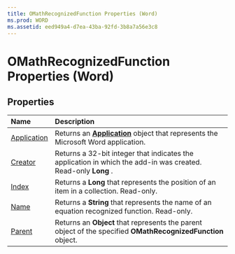 ```yaml
---
title: OMathRecognizedFunction Properties (Word)
ms.prod: WORD
ms.assetid: eed949a4-d7ea-43ba-92fd-3b8a7a56e3c8
---
```



# OMathRecognizedFunction Properties (Word)

## Properties



|**Name**|**Description**|
|:-----|:-----|
|[Application](omathrecognizedfunction-application-property-word.md)|Returns an  **[Application](application-object-word.md)** object that represents the Microsoft Word application.|
|[Creator](omathrecognizedfunction-creator-property-word.md)|Returns a 32-bit integer that indicates the application in which the add-in was created. Read-only  **Long** .|
|[Index](omathrecognizedfunction-index-property-word.md)|Returns a  **Long** that represents the position of an item in a collection. Read-only.|
|[Name](omathrecognizedfunction-name-property-word.md)|Returns a  **String** that represents the name of an equation recognized function. Read-only.|
|[Parent](omathrecognizedfunction-parent-property-word.md)|Returns an  **Object** that represents the parent object of the specified **OMathRecognizedFunction** object.|

